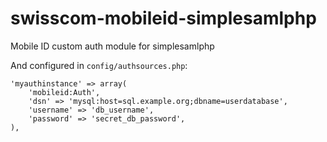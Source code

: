 swisscom-mobileid-simplesamlphp
===============================

Mobile ID custom auth module for simplesamlphp


And configured in `config/authsources.php`:

    'myauthinstance' => array(
        'mobileid:Auth',
        'dsn' => 'mysql:host=sql.example.org;dbname=userdatabase',
        'username' => 'db_username',
        'password' => 'secret_db_password',
    ),


